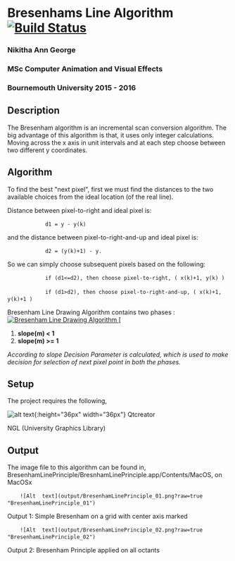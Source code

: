 
#  Bresenhams  Line Algorithm [![Build Status](https://travis-ci.org/dwyl/esta.svg?branch=master)](https://travis-ci.org/)

###  Nikitha  Ann  George
###  MSc  Computer  Animation  and  Visual  Effects
###  Bournemouth  University  2015  -  2016




##  Description

The  Bresenham  algorithm  is  an  incremental  scan  conversion  algorithm.  The  big  advantage  of  this  algorithm  is  that,  it  uses  only  integer  calculations.  Moving  across  the  x  axis  in  unit  intervals  and  at  each  step  choose  between  two  different  y  coordinates.



##  Algorithm


To find the best "next pixel", first we must find the distances to the two available choices from the ideal location (of the real line).

Distance between pixel-to-right and ideal pixel is:

                d1 = y - y(k)

and the distance between pixel-to-right-and-up and ideal pixel is:

                d2 = (y(k)+1) - y.

So we can simply choose subsequent pixels based on the following:

                if (d1<=d2), then choose pixel-to-right, ( x(k)+1, y(k) )

                if (d1>d2), then choose pixel-to-right-and-up, ( x(k)+1, y(k)+1 )

Bresenham  Line  Drawing  Algorithm  contains  two  phases  :
 [
    ![Bresenham Line Drawing Algorithm](https://iq.opengenus.org/content/images/2019/03/dupper_and_dlower.jpg)
    ](https://iq.opengenus.org/content/images/2019/03/dupper_and_dlower.jpg)
    [

 1. **slope(m)  <  1**
 2. **slope(m)  >=  1**



 *According to slope Decision Parameter is calculated, which is used to make decision for selection of next pixel point in both the phases.*



##  Setup
The project requires the following,


![alt text](https://upload.wikimedia.org/wikipedia/commons/f/fc/Qt_logo_2013.svg  "Qtcreator"){:height="36px" width="36px"}
Qtcreator

NGL (University  Graphics  Library)






##  Output
The image file to this algorithm can be found in, BresenhamLinePrinciple/BresnhamLinePrinciple.app/Contents/MacOS, on MacOSx

        ![Alt  text](output/BresenhamLinePrinciple_01.png?raw=true  "BresenhamLinePrinciple_01")

Output 1: Simple Bresenham on a grid with center axis marked


        ![Alt  text](output/BresenhamLinePrinciple_02.png?raw=true  "BresenhamLinePrinciple_02")
Output 2: Bresenham Principle applied on all octants

